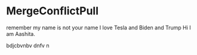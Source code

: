 # MergeConflictPull

remember my name is not your name
I love Tesla and Biden and Trump
Hi I am Aashita.

bdjcbvnbv dnfv n
